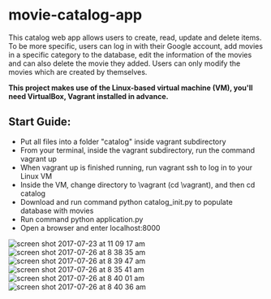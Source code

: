 # movie-catalog-app

This catalog web app allows users to create, read, update and delete items. To be more specific, users can log in with their Google account, add movies in a specific category to the database, edit the information of the movies and can also delete the movie they added. Users can only modify the movies which are created by themselves. 

**This project makes use of the Linux-based virtual machine (VM), you'll need VirtualBox, Vagrant installed in advance.**

## Start Guide:
* Put all files into a folder "catalog" inside vagrant subdirectory
* From your terminal, inside the vagrant subdirectory, run the command vagrant up
* When vagrant up is finished running, run vagrant ssh to log in to your Linux VM
* Inside the VM, change directory to \vagrant (cd \vagrant), and then cd catalog
* Download and run command python catalog_init.py to populate database with movies
* Run command python application.py
* Open a browser and enter localhost:8000


![screen shot 2017-07-23 at 11 09 17 am](https://user-images.githubusercontent.com/20274213/28572278-4be766d4-7114-11e7-8df7-3a2ed7b68c7e.png)
![screen shot 2017-07-26 at 8 38 35 am](https://user-images.githubusercontent.com/20274213/28670069-019099e2-72a5-11e7-9ff5-a55cb687a4bf.png)
![screen shot 2017-07-26 at 8 39 47 am](https://user-images.githubusercontent.com/20274213/28670081-12fc455a-72a5-11e7-8562-a1b210a15309.png)
![screen shot 2017-07-26 at 8 35 41 am](https://user-images.githubusercontent.com/20274213/28670096-22736dce-72a5-11e7-8273-b856bdd547bf.png)
![screen shot 2017-07-26 at 8 40 01 am](https://user-images.githubusercontent.com/20274213/28670109-2e459b68-72a5-11e7-8752-e3509806ca59.png)
![screen shot 2017-07-26 at 8 40 36 am](https://user-images.githubusercontent.com/20274213/28670116-3a78e6ec-72a5-11e7-82a1-24d95ca21e2e.png)
